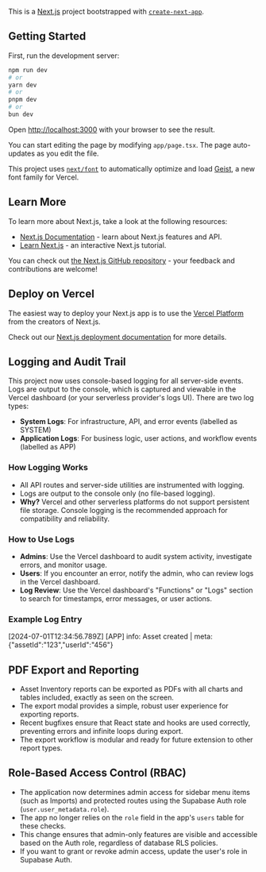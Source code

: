 This is a [Next.js](https://nextjs.org) project bootstrapped with [`create-next-app`](https://nextjs.org/docs/app/api-reference/cli/create-next-app).

## Getting Started

First, run the development server:

```bash
npm run dev
# or
yarn dev
# or
pnpm dev
# or
bun dev
```

Open [http://localhost:3000](http://localhost:3000) with your browser to see the result.

You can start editing the page by modifying `app/page.tsx`. The page auto-updates as you edit the file.

This project uses [`next/font`](https://nextjs.org/docs/app/building-your-application/optimizing/fonts) to automatically optimize and load [Geist](https://vercel.com/font), a new font family for Vercel.

## Learn More

To learn more about Next.js, take a look at the following resources:

- [Next.js Documentation](https://nextjs.org/docs) - learn about Next.js features and API.
- [Learn Next.js](https://nextjs.org/learn) - an interactive Next.js tutorial.

You can check out [the Next.js GitHub repository](https://github.com/vercel/next.js) - your feedback and contributions are welcome!

## Deploy on Vercel

The easiest way to deploy your Next.js app is to use the [Vercel Platform](https://vercel.com/new?utm_medium=default-template&filter=next.js&utm_source=create-next-app&utm_campaign=create-next-app-readme) from the creators of Next.js.

Check out our [Next.js deployment documentation](https://nextjs.org/docs/app/building-your-application/deploying) for more details.

## Logging and Audit Trail

This project now uses console-based logging for all server-side events. Logs are output to the console, which is captured and viewable in the Vercel dashboard (or your serverless provider's logs UI). There are two log types:

- **System Logs**: For infrastructure, API, and error events (labelled as SYSTEM)
- **Application Logs**: For business logic, user actions, and workflow events (labelled as APP)

### How Logging Works

- All API routes and server-side utilities are instrumented with logging.
- Logs are output to the console only (no file-based logging).
- **Why?** Vercel and other serverless platforms do not support persistent file storage. Console logging is the recommended approach for compatibility and reliability.

### How to Use Logs

- **Admins**: Use the Vercel dashboard to audit system activity, investigate errors, and monitor usage.
- **Users**: If you encounter an error, notify the admin, who can review logs in the Vercel dashboard.
- **Log Review**: Use the Vercel dashboard's "Functions" or "Logs" section to search for timestamps, error messages, or user actions.

### Example Log Entry

[2024-07-01T12:34:56.789Z] [APP] info: Asset created | meta: {"assetId":"123","userId":"456"}

## PDF Export and Reporting

- Asset Inventory reports can be exported as PDFs with all charts and tables included, exactly as seen on the screen.
- The export modal provides a simple, robust user experience for exporting reports.
- Recent bugfixes ensure that React state and hooks are used correctly, preventing errors and infinite loops during export.
- The export workflow is modular and ready for future extension to other report types.

## Role-Based Access Control (RBAC)

- The application now determines admin access for sidebar menu items (such as Imports) and protected routes using the Supabase Auth role (`user.user_metadata.role`).
- The app no longer relies on the `role` field in the app's `users` table for these checks.
- This change ensures that admin-only features are visible and accessible based on the Auth role, regardless of database RLS policies.
- If you want to grant or revoke admin access, update the user's role in Supabase Auth.
